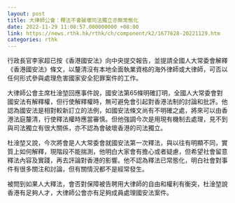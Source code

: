 ```yaml
---
layout: post
title: 大律師公會：釋法不會破壞司法獨立亦無常態化
date: 2022-11-29 11:08:57.000000000 +08:00
link: https://news.rthk.hk/rthk/ch/component/k2/1677628-20221129.htm
categories: rthk
---
```


行政長官李家超已按《香港國安法》向中央提交報告，並提請全國人大常委會解釋《香港國安法》條文，以釐清沒有本地全面執業資格的海外律師或大律師，可否以任何形式參與處理危害國家安全犯罪案件的工作。

大律師公會主席杜淦堃回應事件說，國安法第65條明確訂明，全國人大常委會對國安法有解釋權，但行使解釋權時，無可避免會引起對香港法制的討論和批評。他認為國安法是相對較新訂立的法例，如國安法條文尚有不明確之處，將來可以由香港法庭釐清，行使釋法權時應當審慎。但他強調今次是用現有機制去處理，見不到與司法獨立有很大關係，亦不認為會破壞香港的司法獨立。

杜淦堃又說，今次將會是人大常委會就國安法第一次釋法，與以往有明顯不同，實質上如何解釋，現階段不能揣測，他明白大家會有擔心或者疑慮，但希望社會留意釋法內容及實踐，再去評論對香港的影響。他不認為釋法已常態化，明白社會對事件有很多關注和討論，但有關情況都不是經常發生。

被問到如果人大釋法，會否對保障被告聘用大律師的自由和權利有衡突，杜淦堃說香港有足夠人才，大律師公會亦有足夠成員處理國安法案件。
